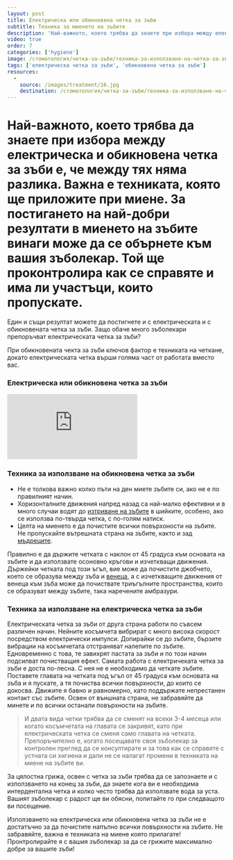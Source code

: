 ```yaml
---
layout: post
title: Eлектрическа или обикновена четка за зъби
subtitle: Техника за миенето на зъбите
description: 'Най-важното, което трябва да знаете при избора между електрическа и обикновена четка за зъби е, че между тях няма разлика. Важна е техниката, която ще приложите при миене. За постигането на най-добри резултати в миенето на зъбите винаги може да се обърнете към вашия зъболекар. Той ще проконтролира как се справяте и има ли участъци които пропускате.'
video: true
order: 7
categories: ['hygiene']
image: /стоматология/четка-за-зъби/техника-за-използване-на-четка-за-зъби.jpg
tags: ['електрическа четка за зъби', 'обикновена четка за зъби']
resources:
  -
    source: /images/treatment/16.jpg
    destination: /стоматология/четка-за-зъби/техника-за-използване-на-четка-за-зъби.jpg
---
```

# Най-важното, което трябва да знаете при избора между електрическа и обикновена четка за зъби е, че между тях няма разлика. Важна е техниката, която ще приложите при миене. За постигането на най-добри резултати в миенето на зъбите винаги може да се обърнете към вашия зъболекар. Той ще проконтролира как се справяте и има ли участъци, които пропускате.

Един и същи резултат можете да постигнете и с електрическата и с обикновената четка за зъби. Защо обаче много зъболекари препоръчват електрическата четка за зъби?

При обикновената чекта за зъби ключов фактор е техниката на четкане, докато електрическата четка върши голяма част от работата вместо вас.

### Електрическа или обикновена четка за зъби

<iframe class="video" src="http://www.youtube.com/embed/lh-KZKg2wPY?rel=0" frameborder="0" allowfullscreen></iframe>

### Техника за използване на обикновена четка за зъби

- Не е толкова важно колко пъти на ден миете зъбите си, ако не е по правилният начин.
- Хоризонталните движения напред назад са най-малко ефективни и в много случаи водят до [изтриване на зъбите](../стоматология/изтриване-на-зъбите.html "Възстановяване на зъбите при изтриване на зъбите") в шийките, особено, ако се използва по-твърда четка, с по-голям натиск.
- Целта на миенето е да почистите всички повърхоности на зъбите. Не пропускайте вътрешната страна на зъбите, както и зад [мъдреците](../стоматология/мъдрец.html "Трябва ли да се вадят мъдреците").

Правилно е да държите четката с наклон от 45 градуса към основата на зъбите и да използвате осоновно кръгови и изчеткващи движения. Държейки четката под този ъгъл, вие може да почистите джобчето, което се образува между зъба и [венеца](../зъболекар/услуги/лечение-на-венци.html "Лечение на венеца"), а с изчеткващите движения от венеца към зъба може да почиствате триъгълните пространства, които се образуват между зъбите, така наречените амбразури.

### Техника за използване на електрическа четка за зъби

Електрическата четка за зъби от друга страна работи по съвсем различен начин. Нейните косъмчета вибрират с много висока скорост посредством електрически импулси. Допирайки се до зъбите, бързите вибрации на косъмчетата отстраняват налепите по зъбите. Едновременно с това, те завихрят пастата за зъби и по този начин подсилват почистващия ефект. Самата работа с електричеката четка за зъби е доста по-лесна. С нея не е необходимо да четкате зъбите. Поставете главата на четката под ъгъл от 45 градуса към основата на зъба и я пускате, а тя почиства всички повърхности, до които се докосва. Движите я бавно и равномерно, като поддържате непрестанен контакт със зъбите. Освен от външната страна, не забравяйте да минете и по всички останали повърхности на зъбите.

> И двата вида четки трябва да се сменят на всеки 3-4 месеца или когато косъмчетата на главата се закривят, като при електрическата четка се сменя само главата на четката. Препоръчително е, когато посещавате своя зъболекар за контролен преглед да се консултирате и за това как се справяте с устната си хигиена и дали не се налагат промени в техниката на миене на зъбите ви. 

За цялостна грижа, освен с четка за зъби трябва да се запознаете и с използването на конец за зъби, да знаете кога ви е необходима интердентална четка и колко често трябва да използвате вода за уста. Вашият зъболекар с радост ще ви обясни, попитайте го при следващото ви посещение. 

Използването на електрическа или обикновена четка за зъби не е достатъчно за да почистите напълно всички повърхности на зъбите. Не забравяйте, важна е техниката на миене която прилагате! Пронтролирайте я с вашия зъболекар за да се грижите максимално добре за вашите зъби!
